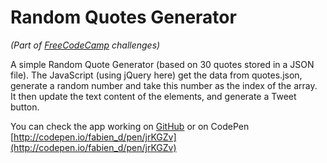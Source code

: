 # Random Quotes Generator
*(Part of [FreeCodeCamp](http://www.freecodecamp.com/) challenges)*

A simple Random Quote Generator (based on 30 quotes stored in a JSON file).
The JavaScript (using jQuery here) get the data from quotes.json, <br>
generate a random number and take this number as the index of the array. <br>
It then update the text content of the elements, and generate a Tweet button.

You can check the app working on [GitHub](https://fabiendeborde.github.io/Random-Quotes-Generator/) or on CodePen [http://codepen.io/fabien_d/pen/jrKGZv](http://codepen.io/fabien_d/pen/jrKGZv)
